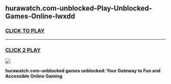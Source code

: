 
## hurawatch.com-unblocked-Play-Unblocked-Games-Online-lwxdd
<h3>
<a href="https://premium76.site?title=hurawatch.com-unblocked&ref=25A">CLICK TO PLAY</a></h3>
<hr>

<h3>
<a href="https://premium76.site?title=hurawatch.com-unblocked&ref=25A">CLICK 2 PLAY</a>
  
</h3>

<a href="https://premium76.site?title=hurawatch.com-unblocked&ref=25A"><img src="https://clearcache.store/games.png"></a>


**hurawatch.com-unblocked games unblocked: Your Gateway to Fun and Accessible Online Gaming**

